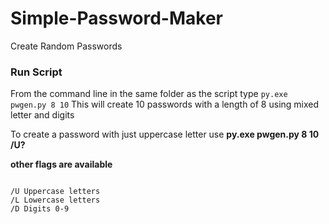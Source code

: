 # Simple-Password-Maker
Create Random Passwords

<h3>Run Script</h3>
From the command line in the same folder as the script type
<code>py.exe pwgen.py 8 10</code>
This will create 10 passwords with a length of 8 using mixed letter and digits

To create a password with just uppercase letter use
<b>py.exe pwgen.py 8 10 /U?</b>

<b>other flags are available</b>

<pre>
<code>
/U Uppercase letters
/L Lowercase letters
/D Digits 0-9
</code>
</pre>

